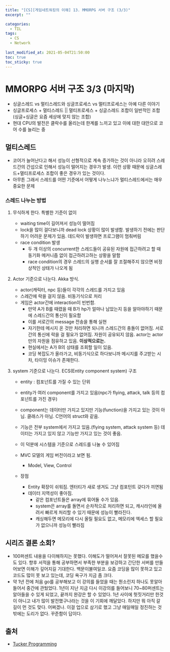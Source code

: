 ```yaml
---
title: "[CS][게임네트워킹의 이해] 13. MMORPG 서버 구조 (3/3)"
excerpt: ""

categories:
  - TIL
tags:
  - CS
  - Network
 
last_modified_at: 2021-05-04T21:50:00
toc: true
toc_sticky: true
---
```


# MMORPG 서버 구조 3/3 (마지막)

- 싱글스레드 vs 멀티스레드와 싱글프로세스 vs 멀티프로세스는 아예 다른 이야기
- 싱글프로세스 + 멀티스레드 || 멀티프로세스 + 싱글스레드 조합이 일반적인 조합(싱글+싱글은 요즘 세상에 맞지 않는 조합)
- 현대 CPU의 발전은 클락수를 올리는데 한계를 느끼고 있고 이에 대한 대안으로 코어 수를 늘리는 중



## 멀티스레드

- 코어가 늘어난다고 해서 성능이 선형적으로 계속 증가하는 것이 아니라 오히려 스레드간의 간섭으로 인해서 성능이 떨어지는 경우가 발생. 이런 상황 때문에 싱글스레드+멀티프로세스 조합이 좋은 경우가 있는 것이다.
- 아무튼 그래서 스레드를 어떤 기준에서 어떻게 나누느냐가 멀티스레드에서는 매우 중요한 문제



### 스레드 나누는 방법

1. 무식하게 한다. 특별한 기준이 없이

   - waiting time이 길어져서 성능이 떨어짐
   - lock을 많이 걸다보니까 dead lock 상황이 많이 발생함. 발생하기 전에는 판단하기 어려운 문제가 있음. 데드락이 발생하면 프로그램이 멈춰버림
   - race condition 발생
     - 두 개 이상의 concurrent한 스레드들이 공유된 자원에 접근하려고 할 때 동기화 메커니즘 없이 접근하려고하는 상황을 말함
     - race condition의 경우 스레드의 실행 순서를 잘 조절해주지 않으면 비정상적인 상태가 나오게 됨

2. Actor 기준으로 나눈다. Akka 방식.

   - actor(캐릭터, npc 등)들이 각각의 스레드를 가지고 있음
   - 스레간에 락을 걸지 않음. 비동기식으로 처리
   - 게임은 actor간에 interaction이 빈번함. 
     - 만약 A가 B를 때렸을 때 B가 hp가 얼마나 남았는지 등을 알아야하기 때문에 스레드간의 통신이 필요함
     - 이를 서로간의 message 전송을 통해 실현
     - 자기한테 메시지 온 것만 처리하면 되니까 스레드간의 충돌이 없어짐. 서로간의 통신에 락을 걸 필요가 없어짐. 자원이 공유되지 않음. actor는 actor만의 자원을 점유하고 있음. **이상적으로는.**
     - 현실에서는 A가 B의 상태를 조회할 일이 있음.
     - 코딩 복잡도가 올라가고, 비동기식으로 하다보니까 메시지를 주고받는 시차, 타이밍 이슈가 존재한다.

3. system 기준으로 나눈다. ECS(Entity component system) 구조

   - entity : 컴포넌트를 가질 수 있는 단위

   - entity가 여러 component를 가지고 있음(npc가 flying, attack, talk 등의 컴포넌트를 가진 경우)
   - component는 데이터만 가지고 있지만 기능(function)을 가지고 있는 것이 아님. 클래스가 아님. C언어의 struct와 같음.
   - 기능은 전부 system에서 가지고 있음.(flying system, attack system 등) 데이터는 가지고 있지 않고 기능만 가지고 있는 것이 좋음.
   - 이 덕분에 시스템을 기준으로 스레드를 나눌 수 있어짐
   - MVC 모델의 게임 버전이라고 보면 됨.
     - Model, View, Control
   - 장점
     - Entity 확장이 쉬워짐. 엔터티가 새로 생겨도 그냥 컴포턴트 갖다가 끼면됨
     - 데이터 지역성이 좋아짐.
       - 같은 컴포넌트들은 array에 묶어둘 수가 있음.
       - system은 array를 돌면서 순차적으로 처리하면 되고, 캐시라인에 올려서 빠르게 처리할 수 있기 때문에 성능이 빨라진다.
       - 캐싱해두면 메모리에 다시 올릴 필요도 없고, 메모리에 엑세스 할 필요가 없으니까 성능이 빨라짐



## 시리즈 결론 소회? 

- 100퍼센트 내용을 다이해하지는 못했다. 이해도가 떨어져서 잘못된 메모를 했을수도 있다. 향후 서적을 통해 공부하면서 부족한 부분을 보강하고 간단한 서버를 만들어보면 이해가 깊어지길 기대한다. 백문이불여일코. 요즘 코딩을 많이 못하고 있고 코드도 많이 못 보고 있는데, 코딩 욕구가 지금 좀 크다. 
- 약 1년 전에 처음 go를 공부해보고 이 강의를 들었을 때는 뭔소린지 하나도 못알아들어서 중간에 관뒀었다. 1년이 지난 지금 다시 이강의를 들어보니 70~80퍼센트는 알아들을 수 있게 되었고,  끝까지 완강은 할 수 있었다. 1년 사이에 헛짓거리만 한것이 아니고 내가 많이 발전했구나라는 것을 이 기회에 깨달았다. 하지만 뭐 아직 갈 길이 먼 것도 맞다. 어쩌겠나. 이걸 업으로 삼기로 했고 그냥 매일매일 정진하는 것 밖에는 도리가 없다. 꾸준함이 답이다.



## 출처

- [Tucker Programming](https://www.youtube.com/channel/UCZp_ftx6UB_32VfVmlS3o_A)
